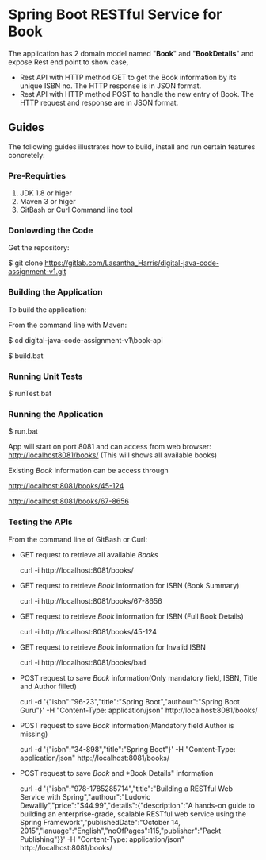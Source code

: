 # Spring Boot RESTful Service for Book
The application has 2 domain model named "**Book**" and "**BookDetails**" and expose Rest end point to show case, 

- Rest API with HTTP method GET to get the Book information by its unique ISBN no. The HTTP response is in JSON format.
- Rest API with HTTP method POST to handle the new entry of Book. The HTTP request and response are in JSON format.


## Guides
The following guides illustrates how to build, install and run certain features concretely:

### Pre-Requirties 

1. JDK 1.8 or higer
2. Maven 3 or higer
3. GitBash or Curl Command line tool

### Donlowding the Code
Get the repository:

$ git clone <https://gitlab.com/Lasantha_Harris/digital-java-code-assignment-v1.git>


### Building the Application
To build the application:

From the command line with Maven:

$ cd digital-java-code-assignment-v1\book-api

$ build.bat 

### Running Unit Tests
$ runTest.bat 


### Running the Application

$ run.bat

App will start on port 8081 and can access from web browser: <http://localhost8081/books/> (This will shows all available books)


Existing *Book* information can be access through   

<http://localhost:8081/books/45-124>

<http://localhost:8081/books/67-8656>

													


### Testing the APIs
From the command line of GitBash or Curl:

* GET request to retrieve all available *Books* 
										
	curl -i http://localhost:8081/books/

* GET request to retrieve *Book* information for ISBN (Book Summary)
										
	curl -i http://localhost:8081/books/67-8656

* GET request to retrieve *Book* information for ISBN (Full Book Details)

	curl -i http://localhost:8081/books/45-124
	
* GET request to retrieve *Book* information for Invalid ISBN 
	
	curl -i http://localhost:8081/books/bad
	
* POST request to save *Book* information(Only mandatory field, ISBN, Title and Author filled)

	curl -d '{"isbn":"96-23","title":"Spring Boot","authour":"Spring Boot Guru"}' -H "Content-Type: application/json"   http://localhost:8081/books/
	
* POST request to save *Book* information(Mandatory field Author is missing)

	curl -d '{"isbn":"34-898","title":"Spring Boot"}' -H "Content-Type: application/json"   http://localhost:8081/books/

* POST request to save *Book* and *Book Details" information

	curl -d '{"isbn":"978-1785285714","title":"Building a RESTful Web Service with Spring","authour":"Ludovic Dewailly","price":"$44.99","details":{"description":"A hands-on guide to building an enterprise-grade, scalable RESTful web service using the Spring Framework","publishedDate":"October 14, 2015","lanuage":"English","noOfPages":115,"publisher":"Packt Publishing"}}' -H "Content-Type: application/json"   http://localhost:8081/books/

